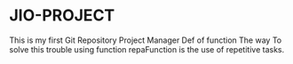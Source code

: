 # JIO-PROJECT
This is my first Git Repository
Project Manager 
Def of function 
The way To solve this trouble using function repaFunction is the use of repetitive tasks. 
